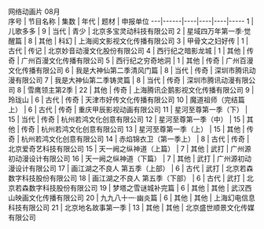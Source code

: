 网络动画片	08月				
序号 | 节目名称 | 集数 | 年代 | 题材 | 申报单位
---|------|----|----|----|-----
1 | 儿歌多多 | 9 | 当代 | 青少 | 北京多宝灵动科技有限公司
2 | 星域四万年第一季·觉醒篇 | 8 | 其他 | 科幻 | 上海阅文影视文化传播有限公司
3 | 甲骨文之妇好传 | 1 | 古代 | 传记 | 北京妙音动漫文化股份有限公司
4 | 西行纪之暗影龙城 | 1 | 其他 | 传奇 | 广州百漫文化传播有限公司
5 | 西行纪之穷奇地洞 | 1 | 其他 | 传奇 | 广州百漫文化传播有限公司
6 | 我是大神仙第二季清风门篇 | 8 | 当代 | 传奇 | 深圳市腾讯动漫有限公司
7 | 我是大神仙第二季铸灵篇 | 8 | 当代 | 传奇 | 深圳市腾讯动漫有限公司
8 | 雪鹰领主第2季 | 22 | 其他 | 传奇 | 上海腾讯企鹅影视文化传播有限公司
9 | 玲珑山 | 6 | 古代 | 传奇 | 天津市好传文化传播有限公司
10 | 魔道祖师（完结篇上） | 6 | 古代 | 传奇 | 重庆甲辰影视动画有限公司
11 | 星河至尊第一季（下） | 15 | 当代 | 传奇 | 杭州若鸿文化创意有限公司
12 | 星河至尊第一季（中） | 15 | 其他 | 传奇 | 杭州若鸿文化创意有限公司
13 | 星河至尊第一季（上） | 15 | 其他 | 传奇 | 杭州若鸿文化创意有限公司
14 | 赤焰锦衣卫（第一季上） | 8 | 古代 | 传奇 | 北京爱奇艺科技有限公司
15 | 天一阙之纵神道（上篇） | 7 | 其他 | 武打 | 广州源初动漫设计有限公司
16 | 天一阙之纵神道（下篇） | 7 | 其他 | 武打 | 广州源初动漫设计有限公司
17 | 画江湖之不良人 第五季（上部） | 6 | 古代 | 武打 | 北京若森数字科技股份有限公司
18 | 画江湖之不良人 第五季（下部） | 6 | 古代 | 武打 | 北京若森数字科技股份有限公司
19 | 梦塔之雪谜城补完篇 | 6 | 其他 | 其他 | 武汉西山映画文化传播有限公司
20 | 九九八十一·幽炎篇 | 6 | 其他 | 其他 | 上海幻电信息科技有限公司
21 | 北京地名故事第一季 | 13 | 其他 | 其他 | 北京盛世顺景文化传媒有限公司
